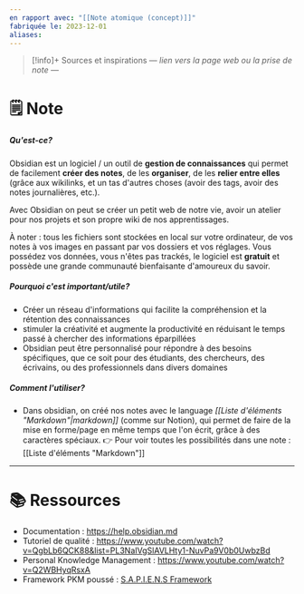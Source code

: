 ```yaml
---
en rapport avec: "[[Note atomique (concept)]]"
fabriquée le: 2023-12-01
aliases:
---
```

> [!info]+ Sources et inspirations
> — *lien vers la page web ou la prise de note* —

# 🗒️ Note
##### Qu'est-ce?
Obsidian est un logiciel / un outil de **gestion de connaissances** qui permet de facilement **créer des notes**, de les **organiser**, de les **relier entre elles** (grâce aux wikilinks, et un tas d'autres choses (avoir des tags, avoir des notes journalières, etc.).

Avec Obsidian on peut se créer un petit web de notre vie, avoir un atelier pour nos projets et son propre wiki de nos apprentissages.

À noter : tous les fichiers sont stockées en local sur votre ordinateur, de vos notes à vos images en passant par vos dossiers et vos réglages. 
Vous possédez vos données, vous n'êtes pas trackés, le logiciel est **gratuit** et possède une grande communauté bienfaisante d'amoureux du savoir.

##### Pourquoi c'est important/utile?
- Créer un réseau d'informations qui facilite la compréhension et la rétention des connaissances
- stimuler la créativité et augmente la productivité en réduisant le temps passé à chercher des informations éparpillées
- Obsidian peut être personnalisé pour répondre à des besoins spécifiques, que ce soit pour des étudiants, des chercheurs, des écrivains, ou des professionnels dans divers domaines


##### Comment l'utiliser?
- Dans obsidian, on créé nos notes avec le language *[[Liste d'éléments "Markdown"|markdown]]* (comme sur Notion), qui permet de faire de la mise en forme/page en même temps que l'on écrit, grâce à des caractères spéciaux. 
👉 Pour voir toutes les possibilités dans une note : [[Liste d'éléments "Markdown"]]

---
# 📚 Ressources
- Documentation :  https://help.obsidian.md
- Tutoriel de qualité : https://www.youtube.com/watch?v=QgbLb6QCK88&list=PL3NaIVgSlAVLHty1-NuvPa9V0b0UwbzBd
- Personal Knowledge Management : https://www.youtube.com/watch?v=Q2WBHyqRsxA
- Framework PKM poussé : [S.A.P.I.E.N.S Framework](https://github.com/QuentinMaillard/Obsidian-Sapiens_Framework "https://github.com/QuentinMaillard/Obsidian-Sapiens_Framework")
